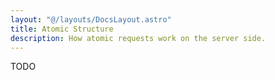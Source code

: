 ```yaml
---
layout: "@/layouts/DocsLayout.astro"
title: Atomic Structure
description: How atomic requests work on the server side.
---
```


TODO
